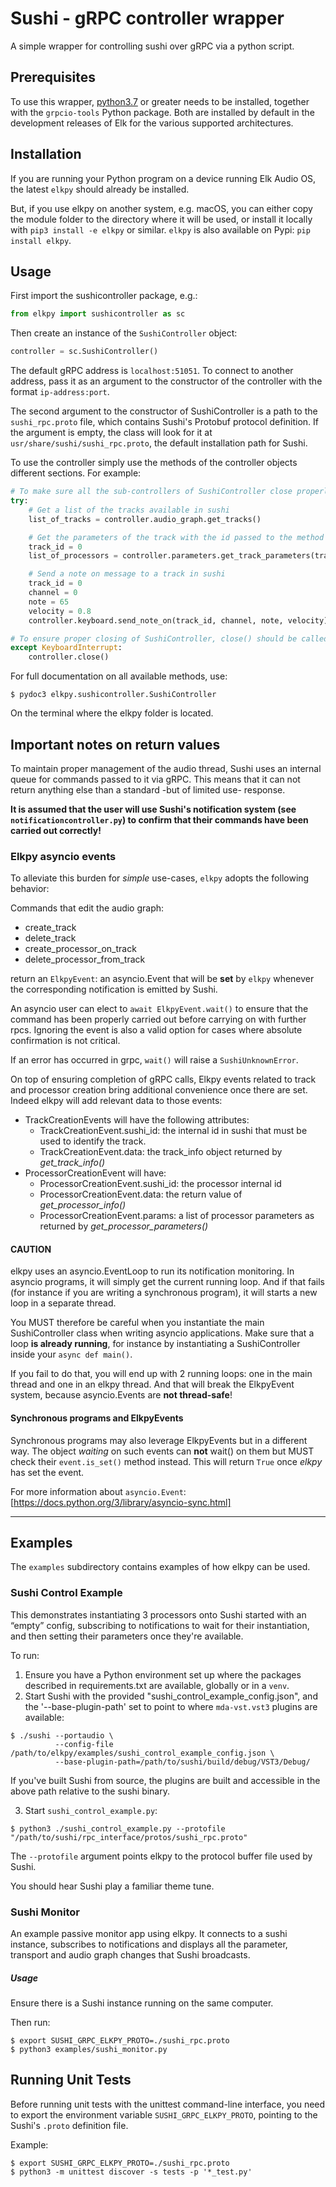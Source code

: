# Sushi - gRPC controller wrapper

A simple wrapper for controlling sushi over gRPC via a python script.

## Prerequisites

To use this wrapper, [python3.7](https://www.python.org/downloads/) or greater needs to be installed, together with the `grpcio-tools` Python package. Both are installed by default in the development releases of Elk for the various supported architectures.

## Installation

If you are running your Python program on a device running Elk Audio OS, the latest `elkpy` should already be installed.

But, if you use elkpy on another system, e.g. macOS, you can either copy the module folder to the directory where it will be used, or install it locally with `pip3 install -e elkpy` or similar.
`elkpy` is also available on Pypi: `pip install elkpy`.

## Usage

First import the sushicontroller package, e.g.:

```python
from elkpy import sushicontroller as sc
```

Then create an instance of the `SushiController` object:

```python
controller = sc.SushiController()
```

The default gRPC address is `localhost:51051`.
To connect to another address, pass it as an argument to the constructor of the controller with the format `ip-address:port`.

The second argument to the constructor of SushiController is a path to the `sushi_rpc.proto` file, which contains Sushi's Protobuf protocol definition.
If the argument is empty, the class will look for it at `usr/share/sushi/sushi_rpc.proto`, the default installation path for Sushi.

To use the controller simply use the methods of the controller objects different sections. For example:

```python
# To make sure all the sub-controllers of SushiController close properly, you can wrap them in a try except block:
try:
    # Get a list of the tracks available in sushi
    list_of_tracks = controller.audio_graph.get_tracks()

    # Get the parameters of the track with the id passed to the method
    track_id = 0
    list_of_processors = controller.parameters.get_track_parameters(track_id)

    # Send a note on message to a track in sushi
    track_id = 0
    channel = 0
    note = 65
    velocity = 0.8
    controller.keyboard.send_note_on(track_id, channel, note, velocity)

# To ensure proper closing of SushiController, close() should be called on your instance when you're done using it
except KeyboardInterrupt:
    controller.close()
```

For full documentation on all available methods, use:

```console
$ pydoc3 elkpy.sushicontroller.SushiController
```

On the terminal where the elkpy folder is located.

## Important notes on return values

To maintain proper management of the audio thread, Sushi uses an internal queue for commands passed to it via gRPC. This means that it can not return anything else than a standard -but of limited use- response.

**It is assumed that the user will use Sushi's notification system (see `notificationcontroller.py`) to confirm that their commands have been carried out correctly!**

### Elkpy asyncio events 

To alleviate this burden for _simple_ use-cases, `elkpy` adopts the following behavior:

Commands that edit the audio graph:

- create_track
- delete_track
- create_processor_on_track
- delete_processor_from_track

return an `ElkpyEvent`: an asyncio.Event that will be **set** by `elkpy` whenever the corresponding notification is emitted by Sushi.

An asyncio user can elect to `await ElkpyEvent.wait()` to ensure that the command has been properly carried out before carrying on
with further rpcs.
Ignoring the event is also a valid option for cases where absolute confirmation is not critical.

If an error has occurred in grpc, `wait()` will raise a `SushiUnknownError`.

On top of ensuring completion of gRPC calls, Elkpy events related to track and processor creation bring additional convenience once there are set.
Indeed elkpy will add relevant data to those events:
* TrackCreationEvents will have the following attributes:
  * TrackCreationEvent.sushi_id: the internal id in sushi that must be used to identify the track.
  * TrackCreationEvent.data: the track_info object returned by *get_track_info()*
* ProcessorCreationEvent will have:
  * ProcessorCreationEvent.sushi_id: the processor internal id
  * ProcessorCreationEvent.data: the return value of *get_processor_info()*
  * ProcessorCreationEvent.params: a list of processor parameters as returned by *get_processor_parameters()*


#### CAUTION
elkpy uses an asyncio.EventLoop to run its notification monitoring. In asyncio programs, it will simply get the current running loop. And if that fails (for instance
if you are writing a synchronous program), it will starts a new loop in a separate thread.

You MUST therefore be careful when you instantiate the main SushiController class when writing asyncio applications. Make sure that a loop **is already running**, for instance by instantiating a SushiController inside your `async def main()`.

If you fail to do that, you will end up with 2 running loops: one in the main thread and one in an elkpy thread. And that will break the ElkpyEvent system, because asyncio.Events are **not thread-safe**!

#### Synchronous programs and ElkpyEvents
Synchronous programs may also leverage ElkpyEvents but in a different way. The object *waiting* on such events can **not** wait() on them but MUST check their `event.is_set()` method instead. This 
will return `True` once *elkpy* has set the event.

For more information about `asyncio.Event`: [https://docs.python.org/3/library/asyncio-sync.html]

---

## Examples

The `examples` subdirectory contains examples of how elkpy can be used.

### Sushi Control Example

This demonstrates instantiating 3 processors onto Sushi started with an “empty” config, subscribing to notifications to wait for their instantiation, and then setting their parameters once they're available.

To run:

1. Ensure you have a Python environment set up where the packages described in requirements.txt are available, globally or in a `venv`.
2. Start Sushi with the provided "sushi_control_example_config.json", and the '--base-plugin-path' set to point to where `mda-vst.vst3` plugins are available:

```commandline
$ ./sushi --portaudio \
          --config-file /path/to/elkpy/examples/sushi_control_example_config.json \
          --base-plugin-path=/path/to/sushi/build/debug/VST3/Debug/
```

If you've built Sushi from source, the plugins are built and accessible in the above path relative to the sushi binary.

3. Start `sushi_control_example.py`:

```commandline
$ python3 ./sushi_control_example.py --protofile "/path/to/sushi/rpc_interface/protos/sushi_rpc.proto"
```

The `--protofile` argument points elkpy to the protocol buffer file used by Sushi.

You should hear Sushi play a familiar theme tune.

### Sushi Monitor

An example passive monitor app using elkpy.
It connects to a sushi instance, subscribes to notifications and displays all the parameter, transport and audio graph changes that Sushi broadcasts.

##### Usage

Ensure there is a Sushi instance running on the same computer.

Then run:

```
$ export SUSHI_GRPC_ELKPY_PROTO=./sushi_rpc.proto
$ python3 examples/sushi_monitor.py
```

## Running Unit Tests

Before running unit tests with the unittest command-line interface, you need to export the environment variable `SUSHI_GRPC_ELKPY_PROTO`, pointing to the Sushi's `.proto` definition file.

Example:

```
$ export SUSHI_GRPC_ELKPY_PROTO=./sushi_rpc.proto
$ python3 -m unittest discover -s tests -p '*_test.py'
```
